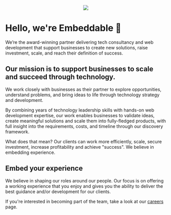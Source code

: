 <p align="center"><a href="https://weareverve.co.uk/" target="_blank"><img src="https://github.com/user-attachments/assets/c59c6fbb-5cd0-4d8f-9beb-079be986b651"></a></p>

# Hello, we're Embeddable 👋 

We’re the award-winning partner delivering tech consultancy and web development that support businesses to create new solutions, raise investment, scale, and reach their definition of success.

## Our mission is to support businesses to scale and succeed through technology.

We work closely with businesses as their partner to explore opportunities, understand problems, and bring ideas to life through technology strategy and development.

By combining years of technology leadership skills with hands-on web development expertise, our work enables businesses to validate ideas, create meaningful solutions and scale them into fully-fledged products, with full insight into the requirements, costs, and timeline through our discovery framework.

What does that mean? Our clients can work more efficiently, scale, secure investment, increase profitability and achieve "success". We believe in embedding experience.

## Embed your experience

We believe in shaping our roles around our people. Our focus is on offering a working experience that you enjoy and gives you the ability to deliver the best guidance and/or development for our clients.

If you're interested in becoming part of the team, take a look at our [careers](https://embeddable.co.uk/careers/) page.


